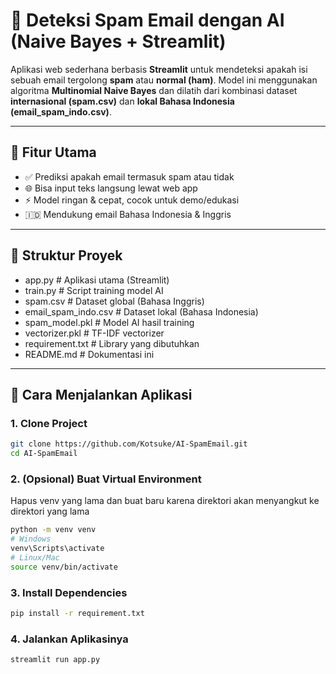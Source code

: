 # 📧 Deteksi Spam Email dengan AI (Naive Bayes + Streamlit)

Aplikasi web sederhana berbasis **Streamlit** untuk mendeteksi apakah isi sebuah email tergolong **spam** atau **normal (ham)**. Model ini menggunakan algoritma **Multinomial Naive Bayes** dan dilatih dari kombinasi dataset **internasional (spam.csv)** dan **lokal Bahasa Indonesia (email_spam_indo.csv)**.

---

## 🚀 Fitur Utama

- ✅ Prediksi apakah email termasuk spam atau tidak
- 🌐 Bisa input teks langsung lewat web app
- ⚡ Model ringan & cepat, cocok untuk demo/edukasi
- 🇮🇩 Mendukung email Bahasa Indonesia & Inggris

---

## 📂 Struktur Proyek
- app.py # Aplikasi utama (Streamlit)
- train.py # Script training model AI
- spam.csv # Dataset global (Bahasa Inggris)
- email_spam_indo.csv # Dataset lokal (Bahasa Indonesia)
- spam_model.pkl # Model AI hasil training
- vectorizer.pkl # TF-IDF vectorizer
- requirement.txt # Library yang dibutuhkan
- README.md # Dokumentasi ini


---

## 🧪 Cara Menjalankan Aplikasi

### 1. Clone Project

```bash
git clone https://github.com/Kotsuke/AI-SpamEmail.git
cd AI-SpamEmail
```

### 2. (Opsional) Buat Virtual Environment
Hapus venv yang lama dan buat baru karena direktori akan menyangkut ke direktori yang lama

```bash
python -m venv venv
# Windows
venv\Scripts\activate
# Linux/Mac
source venv/bin/activate
```

### 3. Install Dependencies

```bash
pip install -r requirement.txt
```

### 4. Jalankan Aplikasinya
```bash
streamlit run app.py
```
